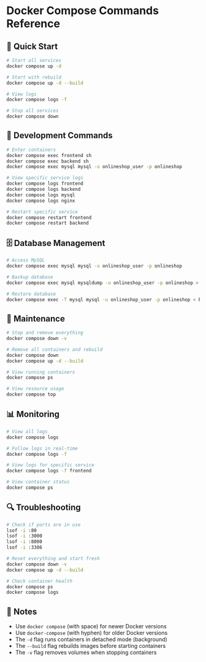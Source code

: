 # Docker Compose Commands Reference

## 🚀 Quick Start

```bash
# Start all services
docker compose up -d

# Start with rebuild
docker compose up -d --build

# View logs
docker compose logs -f

# Stop all services
docker compose down
```

## 🔧 Development Commands

```bash
# Enter containers
docker compose exec frontend sh
docker compose exec backend sh
docker compose exec mysql mysql -u onlineshop_user -p onlineshop

# View specific service logs
docker compose logs frontend
docker compose logs backend
docker compose logs mysql
docker compose logs nginx

# Restart specific service
docker compose restart frontend
docker compose restart backend
```

## 🗄️ Database Management

```bash
# Access MySQL
docker compose exec mysql mysql -u onlineshop_user -p onlineshop

# Backup database
docker compose exec mysql mysqldump -u onlineshop_user -p onlineshop > backup.sql

# Restore database
docker compose exec -T mysql mysql -u onlineshop_user -p onlineshop < backup.sql
```

## 🧹 Maintenance

```bash
# Stop and remove everything
docker compose down -v

# Remove all containers and rebuild
docker compose down
docker compose up -d --build

# View running containers
docker compose ps

# View resource usage
docker compose top
```

## 📊 Monitoring

```bash
# View all logs
docker compose logs

# Follow logs in real-time
docker compose logs -f

# View logs for specific service
docker compose logs -f frontend

# View container status
docker compose ps
```

## 🔍 Troubleshooting

```bash
# Check if ports are in use
lsof -i :80
lsof -i :3000
lsof -i :8000
lsof -i :3306

# Reset everything and start fresh
docker compose down -v
docker compose up -d --build

# Check container health
docker compose ps
docker compose logs
```

## 📝 Notes

- Use `docker compose` (with space) for newer Docker versions
- Use `docker-compose` (with hyphen) for older Docker versions
- The `-d` flag runs containers in detached mode (background)
- The `--build` flag rebuilds images before starting containers
- The `-v` flag removes volumes when stopping containers
